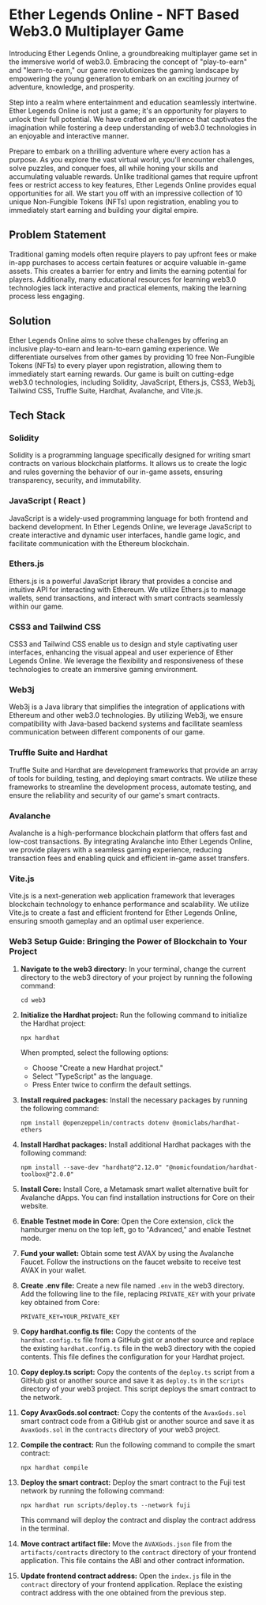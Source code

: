 # Ether Legends Online - NFT Based Web3.0 Multiplayer Game

Introducing Ether Legends Online, a groundbreaking multiplayer game set in the immersive world of web3.0. Embracing the concept of "play-to-earn" and "learn-to-earn," our game revolutionizes the gaming landscape by empowering the young generation to embark on an exciting journey of adventure, knowledge, and prosperity.

Step into a realm where entertainment and education seamlessly intertwine. Ether Legends Online is not just a game; it's an opportunity for players to unlock their full potential. We have crafted an experience that captivates the imagination while fostering a deep understanding of web3.0 technologies in an enjoyable and interactive manner.

Prepare to embark on a thrilling adventure where every action has a purpose. As you explore the vast virtual world, you'll encounter challenges, solve puzzles, and conquer foes, all while honing your skills and accumulating valuable rewards. Unlike traditional games that require upfront fees or restrict access to key features, Ether Legends Online provides equal opportunities for all. We start you off with an impressive collection of 10 unique Non-Fungible Tokens (NFTs) upon registration, enabling you to immediately start earning and building your digital empire.

## Problem Statement

Traditional gaming models often require players to pay upfront fees or make in-app purchases to access certain features or acquire valuable in-game assets. This creates a barrier for entry and limits the earning potential for players. Additionally, many educational resources for learning web3.0 technologies lack interactive and practical elements, making the learning process less engaging.

## Solution

Ether Legends Online aims to solve these challenges by offering an inclusive play-to-earn and learn-to-earn gaming experience. We differentiate ourselves from other games by providing 10 free Non-Fungible Tokens (NFTs) to every player upon registration, allowing them to immediately start earning rewards. Our game is built on cutting-edge web3.0 technologies, including Solidity, JavaScript, Ethers.js, CSS3, Web3j, Tailwind CSS, Truffle Suite, Hardhat, Avalanche, and Vite.js.

## Tech Stack

### Solidity

Solidity is a programming language specifically designed for writing smart contracts on various blockchain platforms. It allows us to create the logic and rules governing the behavior of our in-game assets, ensuring transparency, security, and immutability.

### JavaScript ( React )

JavaScript is a widely-used programming language for both frontend and backend development. In Ether Legends Online, we leverage JavaScript to create interactive and dynamic user interfaces, handle game logic, and facilitate communication with the Ethereum blockchain.

### Ethers.js

Ethers.js is a powerful JavaScript library that provides a concise and intuitive API for interacting with Ethereum. We utilize Ethers.js to manage wallets, send transactions, and interact with smart contracts seamlessly within our game.

### CSS3 and Tailwind CSS

CSS3 and Tailwind CSS enable us to design and style captivating user interfaces, enhancing the visual appeal and user experience of Ether Legends Online. We leverage the flexibility and responsiveness of these technologies to create an immersive gaming environment.

### Web3j

Web3j is a Java library that simplifies the integration of applications with Ethereum and other web3.0 technologies. By utilizing Web3j, we ensure compatibility with Java-based backend systems and facilitate seamless communication between different components of our game.

### Truffle Suite and Hardhat

Truffle Suite and Hardhat are development frameworks that provide an array of tools for building, testing, and deploying smart contracts. We utilize these frameworks to streamline the development process, automate testing, and ensure the reliability and security of our game's smart contracts.

### Avalanche

Avalanche is a high-performance blockchain platform that offers fast and low-cost transactions. By integrating Avalanche into Ether Legends Online, we provide players with a seamless gaming experience, reducing transaction fees and enabling quick and efficient in-game asset transfers.

### Vite.js

Vite.js is a next-generation web application framework that leverages blockchain technology to enhance performance and scalability. We utilize Vite.js to create a fast and efficient frontend for Ether Legends Online, ensuring smooth gameplay and an optimal user experience.


### Web3 Setup Guide: Bringing the Power of Blockchain to Your Project
1. **Navigate to the web3 directory:** In your terminal, change the current directory to the web3 directory of your project by running the following command:
   ```
   cd web3
   ```

2. **Initialize the Hardhat project:** Run the following command to initialize the Hardhat project:
   ```
   npx hardhat
   ```
   When prompted, select the following options:
   - Choose "Create a new Hardhat project."
   - Select "TypeScript" as the language.
   - Press Enter twice to confirm the default settings.

3. **Install required packages:** Install the necessary packages by running the following command:
   ```
   npm install @openzeppelin/contracts dotenv @nomiclabs/hardhat-ethers
   ```

4. **Install Hardhat packages:** Install additional Hardhat packages with the following command:
   ```
   npm install --save-dev "hardhat@^2.12.0" "@nomicfoundation/hardhat-toolbox@^2.0.0"
   ```

5. **Install Core:** Install Core, a Metamask smart wallet alternative built for Avalanche dApps. You can find installation instructions for Core on their website.

6. **Enable Testnet mode in Core:** Open the Core extension, click the hamburger menu on the top left, go to "Advanced," and enable Testnet mode.

7. **Fund your wallet:** Obtain some test AVAX by using the Avalanche Faucet. Follow the instructions on the faucet website to receive test AVAX in your wallet.

8. **Create .env file:** Create a new file named `.env` in the web3 directory. Add the following line to the file, replacing `PRIVATE_KEY` with your private key obtained from Core:
   ```
   PRIVATE_KEY=YOUR_PRIVATE_KEY
   ```

9. **Copy hardhat.config.ts file:** Copy the contents of the `hardhat.config.ts` file from a GitHub gist or another source and replace the existing `hardhat.config.ts` file in the web3 directory with the copied contents. This file defines the configuration for your Hardhat project.

10. **Copy deploy.ts script:** Copy the contents of the `deploy.ts` script from a GitHub gist or another source and save it as `deploy.ts` in the `scripts` directory of your web3 project. This script deploys the smart contract to the network.

11. **Copy AvaxGods.sol contract:** Copy the contents of the `AvaxGods.sol` smart contract code from a GitHub gist or another source and save it as `AvaxGods.sol` in the `contracts` directory of your web3 project.

12. **Compile the contract:** Run the following command to compile the smart contract:
    ```
    npx hardhat compile
    ```

13. **Deploy the smart contract:** Deploy the smart contract to the Fuji test network by running the following command:
    ```
    npx hardhat run scripts/deploy.ts --network fuji
    ```
    This command will deploy the contract and display the contract address in the terminal.

14. **Move contract artifact file:** Move the `AVAXGods.json` file from the `artifacts/contracts` directory to the `contract` directory of your frontend application. This file contains the ABI and other contract information.

15. **Update frontend contract address:** Open the `index.js` file in the `contract` directory of your frontend application. Replace the existing contract address with the one obtained from the previous step.

